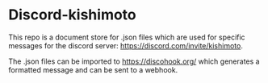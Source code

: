 # Discord-kishimoto

This repo is a document store for .json files which are used for specific messages for the discord server: https://discord.com/invite/kishimoto.

The .json files can be imported to https://discohook.org/ which generates a formatted message and can be sent to a webhook.